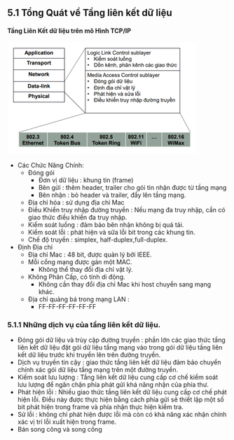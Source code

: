 ## 5.1 Tổng Quát về Tầng liên kết dữ liệu
#### Tầng Liên Kết dữ liệu trên mô Hình TCP/IP
<img src ="../../jmg/mohinh.PNG">

- Các Chức Năng Chính:
    + Đóng gói 
        - Đơn vị dữ liệu : khung tin (frame)
        - Bên gửi : thêm header, trailer cho gói tin nhận được từ tầng mạng
        - Bên nhận : bỏ header và trailer, đẩy lên tầng mạng.
    + Địa chỉ hóa : sử dụng địa chỉ Mac
    + Điều Khiển truy nhập đường truyền : Nếu mạng đa truy nhập, cần có giao thức điều khiển đa truy nhập.
    + Kiểm soát luồng : đảm bảo bên nhận không bị quá tải.
    + Kiểm soát lỗi : phát hiện và sữa lỗi bit trong các khung tin.
    + Chế độ truyền : simplex, half-duplex,full-duplex.
- Định Địa chỉ 
    + Địa chỉ Mac : 48 bit, được quản lý bởi IEEE.
    + Mỗi cổng mạng được gán một MAC.
        - Không thể thay đổi địa chỉ vật lý.
    + Không Phân Cấp, có tính di động.
        - Không cần thay đổi địa chỉ Mac khi host chuyển sang mạng khác.
    + Địa chỉ quảng bá trong mạng LAN :
        - FF-FF-FF-FF-FF-FF
### 5.1.1 Những dịch vụ của tầng liên kết dữ liệu.
- Đóng gói dữ liệu và trùy cập đường truyền : phần lớn các giao thức tầng liên kết dữ liệu đặt gói dữ liệu tầng mạng vào trong gói dữ liệu tầng liên kết dữ liệu trước khi truyền lên trên đường truyền.
- Dịch vụ truyền tin cậy : giao thức tầng liên kết dữ liệu đảm bảo chuyển chính xác gói dữ liệu tầng mạng trên một đường truyền. 
- Kiếm soát lưu lượng : Tầng liên kết dữ liệu cung cấp cơ chế kiểm soát lưu lượng để ngăn chặn phía phát gửi khá năng nhận của phía thư.
- Phát hiện lỗi : Nhiều giao thức tầng liên kết dữ liệu cung cấp cơ chế phát hiện lỗi. Điều này được thực hiện bằng cách phía gửi sẽ thiết lập một số bit phát hiện trong frame và phía nhận thực hiện kiểm tra.
- Sử lỗi : không chỉ phát hiện được lỗi mà còn có khả năng xác nhận chính xác vị trí lỗi xuất hiện trong frame.
- Bán song công và song công